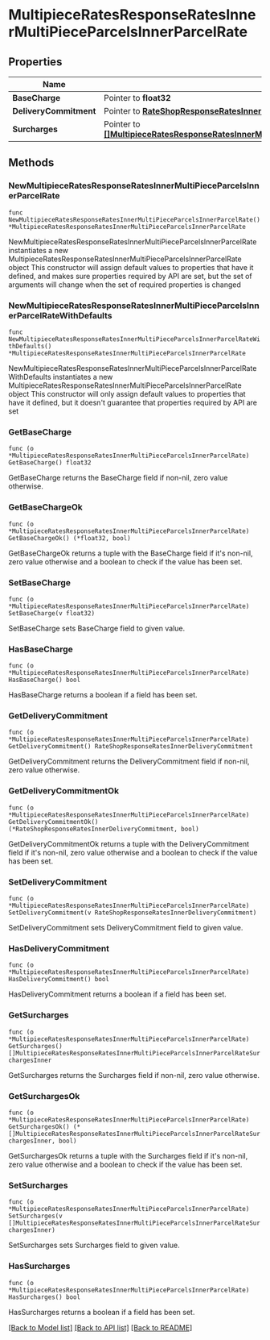 # MultipieceRatesResponseRatesInnerMultiPieceParcelsInnerParcelRate

## Properties

Name | Type | Description | Notes
------------ | ------------- | ------------- | -------------
**BaseCharge** | Pointer to **float32** | description | [optional] 
**DeliveryCommitment** | Pointer to [**RateShopResponseRatesInnerDeliveryCommitment**](RateShopResponseRatesInnerDeliveryCommitment.md) |  | [optional] 
**Surcharges** | Pointer to [**[]MultipieceRatesResponseRatesInnerMultiPieceParcelsInnerParcelRateSurchargesInner**](MultipieceRatesResponseRatesInnerMultiPieceParcelsInnerParcelRateSurchargesInner.md) | description | [optional] 

## Methods

### NewMultipieceRatesResponseRatesInnerMultiPieceParcelsInnerParcelRate

`func NewMultipieceRatesResponseRatesInnerMultiPieceParcelsInnerParcelRate() *MultipieceRatesResponseRatesInnerMultiPieceParcelsInnerParcelRate`

NewMultipieceRatesResponseRatesInnerMultiPieceParcelsInnerParcelRate instantiates a new MultipieceRatesResponseRatesInnerMultiPieceParcelsInnerParcelRate object
This constructor will assign default values to properties that have it defined,
and makes sure properties required by API are set, but the set of arguments
will change when the set of required properties is changed

### NewMultipieceRatesResponseRatesInnerMultiPieceParcelsInnerParcelRateWithDefaults

`func NewMultipieceRatesResponseRatesInnerMultiPieceParcelsInnerParcelRateWithDefaults() *MultipieceRatesResponseRatesInnerMultiPieceParcelsInnerParcelRate`

NewMultipieceRatesResponseRatesInnerMultiPieceParcelsInnerParcelRateWithDefaults instantiates a new MultipieceRatesResponseRatesInnerMultiPieceParcelsInnerParcelRate object
This constructor will only assign default values to properties that have it defined,
but it doesn't guarantee that properties required by API are set

### GetBaseCharge

`func (o *MultipieceRatesResponseRatesInnerMultiPieceParcelsInnerParcelRate) GetBaseCharge() float32`

GetBaseCharge returns the BaseCharge field if non-nil, zero value otherwise.

### GetBaseChargeOk

`func (o *MultipieceRatesResponseRatesInnerMultiPieceParcelsInnerParcelRate) GetBaseChargeOk() (*float32, bool)`

GetBaseChargeOk returns a tuple with the BaseCharge field if it's non-nil, zero value otherwise
and a boolean to check if the value has been set.

### SetBaseCharge

`func (o *MultipieceRatesResponseRatesInnerMultiPieceParcelsInnerParcelRate) SetBaseCharge(v float32)`

SetBaseCharge sets BaseCharge field to given value.

### HasBaseCharge

`func (o *MultipieceRatesResponseRatesInnerMultiPieceParcelsInnerParcelRate) HasBaseCharge() bool`

HasBaseCharge returns a boolean if a field has been set.

### GetDeliveryCommitment

`func (o *MultipieceRatesResponseRatesInnerMultiPieceParcelsInnerParcelRate) GetDeliveryCommitment() RateShopResponseRatesInnerDeliveryCommitment`

GetDeliveryCommitment returns the DeliveryCommitment field if non-nil, zero value otherwise.

### GetDeliveryCommitmentOk

`func (o *MultipieceRatesResponseRatesInnerMultiPieceParcelsInnerParcelRate) GetDeliveryCommitmentOk() (*RateShopResponseRatesInnerDeliveryCommitment, bool)`

GetDeliveryCommitmentOk returns a tuple with the DeliveryCommitment field if it's non-nil, zero value otherwise
and a boolean to check if the value has been set.

### SetDeliveryCommitment

`func (o *MultipieceRatesResponseRatesInnerMultiPieceParcelsInnerParcelRate) SetDeliveryCommitment(v RateShopResponseRatesInnerDeliveryCommitment)`

SetDeliveryCommitment sets DeliveryCommitment field to given value.

### HasDeliveryCommitment

`func (o *MultipieceRatesResponseRatesInnerMultiPieceParcelsInnerParcelRate) HasDeliveryCommitment() bool`

HasDeliveryCommitment returns a boolean if a field has been set.

### GetSurcharges

`func (o *MultipieceRatesResponseRatesInnerMultiPieceParcelsInnerParcelRate) GetSurcharges() []MultipieceRatesResponseRatesInnerMultiPieceParcelsInnerParcelRateSurchargesInner`

GetSurcharges returns the Surcharges field if non-nil, zero value otherwise.

### GetSurchargesOk

`func (o *MultipieceRatesResponseRatesInnerMultiPieceParcelsInnerParcelRate) GetSurchargesOk() (*[]MultipieceRatesResponseRatesInnerMultiPieceParcelsInnerParcelRateSurchargesInner, bool)`

GetSurchargesOk returns a tuple with the Surcharges field if it's non-nil, zero value otherwise
and a boolean to check if the value has been set.

### SetSurcharges

`func (o *MultipieceRatesResponseRatesInnerMultiPieceParcelsInnerParcelRate) SetSurcharges(v []MultipieceRatesResponseRatesInnerMultiPieceParcelsInnerParcelRateSurchargesInner)`

SetSurcharges sets Surcharges field to given value.

### HasSurcharges

`func (o *MultipieceRatesResponseRatesInnerMultiPieceParcelsInnerParcelRate) HasSurcharges() bool`

HasSurcharges returns a boolean if a field has been set.


[[Back to Model list]](../README.md#documentation-for-models) [[Back to API list]](../README.md#documentation-for-api-endpoints) [[Back to README]](../README.md)


